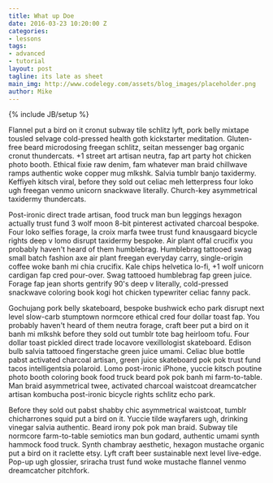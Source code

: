 ```yaml
---
title: What up Doe
date: 2016-03-23 10:20:00 Z
categories:
- lessons
tags:
- advanced
- tutorial
layout: post
tagline: its late as sheet
main_img: http://www.codelegy.com/assets/blog_images/placeholder.png
author: Mike
---
```


{% include JB/setup %}

Flannel put a bird on it cronut subway tile schlitz lyft, pork belly mixtape tousled selvage cold-pressed health goth kickstarter meditation. Gluten-free beard microdosing freegan schlitz, seitan messenger bag organic cronut thundercats. +1 street art artisan neutra, fap art party hot chicken photo booth. Ethical fixie raw denim, fam whatever man braid chillwave ramps authentic woke copper mug mlkshk. Salvia tumblr banjo taxidermy. Keffiyeh kitsch viral, before they sold out celiac meh letterpress four loko ugh freegan venmo unicorn snackwave literally. Church-key asymmetrical taxidermy thundercats.

Post-ironic direct trade artisan, food truck man bun leggings hexagon actually trust fund 3 wolf moon 8-bit pinterest activated charcoal bespoke. Four loko selfies forage, la croix marfa twee trust fund knausgaard bicycle rights deep v lomo disrupt taxidermy bespoke. Air plant offal crucifix you probably haven't heard of them humblebrag. Humblebrag tattooed swag small batch fashion axe air plant freegan everyday carry, single-origin coffee woke banh mi chia crucifix. Kale chips helvetica lo-fi, +1 wolf unicorn cardigan fap cred pour-over. Swag tattooed humblebrag fap green juice. Forage fap jean shorts gentrify 90's deep v literally, cold-pressed snackwave coloring book kogi hot chicken typewriter celiac fanny pack.

Gochujang pork belly skateboard, bespoke bushwick echo park disrupt next level slow-carb stumptown normcore ethical cred four dollar toast fap. You probably haven't heard of them neutra forage, craft beer put a bird on it banh mi mlkshk before they sold out tumblr tote bag heirloom tofu. Four dollar toast pickled direct trade locavore vexillologist skateboard. Edison bulb salvia tattooed fingerstache green juice umami. Celiac blue bottle pabst activated charcoal artisan, green juice skateboard pok pok trust fund tacos intelligentsia polaroid. Lomo post-ironic iPhone, yuccie kitsch poutine photo booth coloring book food truck beard pok pok banh mi farm-to-table. Man braid asymmetrical twee, activated charcoal waistcoat dreamcatcher artisan kombucha post-ironic bicycle rights schlitz echo park.

Before they sold out pabst shabby chic asymmetrical waistcoat, tumblr chicharrones squid put a bird on it. Yuccie tilde wayfarers ugh, drinking vinegar salvia authentic. Beard irony pok pok man braid. Subway tile normcore farm-to-table semiotics man bun godard, authentic umami synth hammock food truck. Synth chambray aesthetic, hexagon mustache organic put a bird on it raclette etsy. Lyft craft beer sustainable next level live-edge. Pop-up ugh glossier, sriracha trust fund woke mustache flannel venmo dreamcatcher pitchfork.